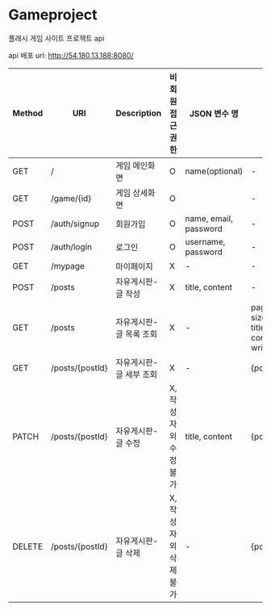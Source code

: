 # Gameproject
플래시 게임 사이트 프로젝트 api

api 배포 url: http://54.180.13.188:8080/

|Method|URI|Description|비회원 접근 권한|JSON 변수 명|parameter|
|---|---|---|---|---|---|
|GET|/|게임 메인화면|O|name(optional)|-|
|GET|/game/{id}|게임 상세화면|O||-|
|POST|/auth/signup|회원가입|O|name, email, password|-|
|POST|/auth/login|로그인|O|username, password|-|
|GET|/mypage|마이페이지|X|-|-|
|POST|/posts|자유게시판-글 작성|X|title, content|-|
|GET|/posts|자유게시판-글 목록 조회|X|-|page(optional), size(optional), title(optional), content(optional), writtenBy(optional)|
|GET|/posts/{postId}|자유게시판-글 세부 조회|X|-|{postId}|
|PATCH|/posts/{postId}|자유게시판-글 수정|X, 작성자 외 수정 불가|title, content|{postId}|
|DELETE|/posts/{postId}|자유게시판-글 삭제|X, 작성자 외 삭제 불가|-|{postId}|

